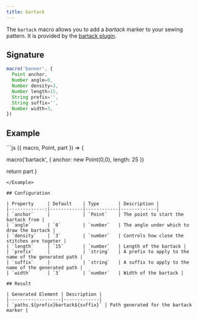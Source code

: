 ```yaml
---
title: bartack
---
```


The `bartack` macro allows you to add a _bartack_ marker to your sewing
pattern. It is provided by the [bartack plugin](/reference/plugins/bartack/).

## Signature

```js
macro('banner', {
  Point anchor,
  Number angle=0,
  Number density=3,
  Number length=15,
  String prefix='',
  String suffix='',
  Number width=3,
})
```

## Example

<Example caption="Example of the bartack macro">
```js
({ macro, Point, part }) => {

  macro('bartack', {
    anchor: new Point(0,0),
    length: 25
  })

  return part
}
```
</Example>

## Configuration

| Property     | Default    | Type       | Description |
|-------------:|------------|------------|-------------|
| `anchor`     |            | `Point`    | The point to start the bartack from |
| `angle`      | `0`        | `number`   | The angle under which to draw the bartack |
| `density`    | `3`        | `number`   | Controls how close the stitches are togeter |
| `length`     | `15`       | `number`   | Length of the bartack |
| `prefix`     |            | `string`   | A prefix to apply to the name of the generated path |
| `suffix`     |            | `string`   | A suffix to apply to the name of the generated path |
| `width`      | `3`        | `number`   | Width of the bartack |

## Result

| Generated Element | Description |
|-------------------|-------------|
| `paths.${prefix}bartack${suffix}` | Path generated for the bartack marker |
